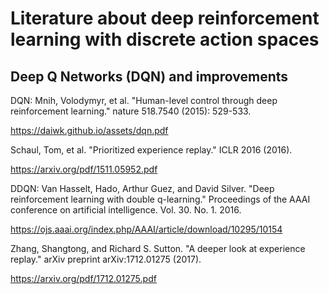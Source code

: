# Literature about deep reinforcement learning with discrete action spaces

## Deep Q Networks (DQN) and improvements

DQN: Mnih, Volodymyr, et al. "Human-level control through deep reinforcement learning." nature 518.7540 (2015): 529-533.

https://daiwk.github.io/assets/dqn.pdf

Schaul, Tom, et al. "Prioritized experience replay."  ICLR 2016 (2016).

https://arxiv.org/pdf/1511.05952.pdf

DDQN: Van Hasselt, Hado, Arthur Guez, and David Silver. "Deep reinforcement learning with double q-learning." Proceedings of the AAAI conference on artificial intelligence. Vol. 30. No. 1. 2016.

https://ojs.aaai.org/index.php/AAAI/article/download/10295/10154

Zhang, Shangtong, and Richard S. Sutton. "A deeper look at experience replay." arXiv preprint arXiv:1712.01275 (2017).

https://arxiv.org/pdf/1712.01275.pdf
